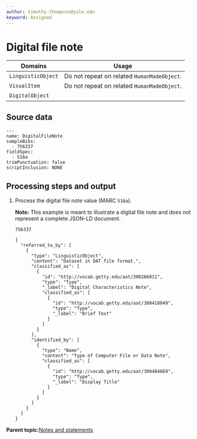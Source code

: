 ```yaml
---
author: timothy.thompson@yale.edu
keyword: Assigned
---
```


# Digital file note

|Domains|Usage|
|-------|-----|
|`LinguisticObject`|Do not repeat on related `HumanMadeObject`.|
|`VisualItem`|Do not repeat on related `HumanMadeObject`.|
|`DigitalObject`| |

## Source data

```
---
name: DigitalFileNote
sampleBibs:
  - 756337
fieldSpec:
  - 516a
trimPunctuation: false
scriptInclusion: NONE
```

## Processing steps and output

1.  Process the digital file note value \(MARC `516a`\).

    **Note:** This example is meant to illustrate a digital file note and does not represent a complete JSON-LD document.

    `756337`

    ```
    {
      "referred_to_by": [
        {
          "type": "LinguisticObject",
          "content": "Dataset in DAT file format.",
          "classified_as": [
            {
              "id": "http://vocab.getty.edu/aat/300266011",
              "type": "Type",
              "_label": "Digital Characteristics Note",
              "classified_as": [
                {
                  "id": "http://vocab.getty.edu/aat/300418049",
                  "type": "Type",
                  "_label": "Brief Text"
                }
              ]
            }
          ],
          "identified_by": [
            {
              "type": "Name",
              "content": "Type of Computer File or Data Note",
              "classified_as": [
                {
                  "id": "http://vocab.getty.edu/aat/300404669",
                  "type": "Type",
                  "_label": "Display Title"
                }
              ]
            }
          ]
        }
      ]
    }
    ```


**Parent topic:**[Notes and statements](../../concepts/notes_and_statements.md)

